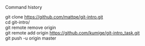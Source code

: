 Command history

git clone https://github.com/mattpe/git-intro.git  
cd git-intro/  
git remote remove origin  
git remote add origin https://github.com/kumige/git-intro_task.git  
git push -u origin master
